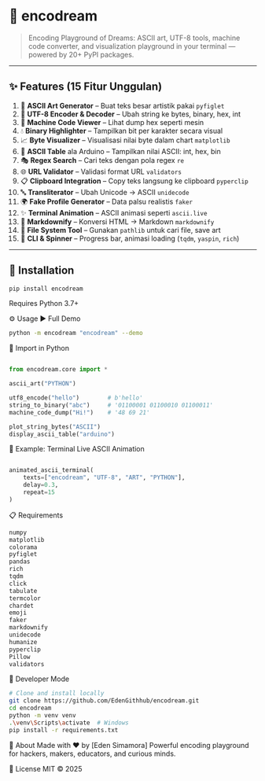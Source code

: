 # 🧠 encodream

> Encoding Playground of Dreams: ASCII art, UTF-8 tools, machine code converter, and visualization playground in your terminal — powered by 20+ PyPI packages.

---

## ✨ Features (15 Fitur Unggulan)

1. 🎨 **ASCII Art Generator** – Buat teks besar artistik pakai `pyfiglet`
2. 🔢 **UTF-8 Encoder & Decoder** – Ubah string ke bytes, binary, hex, int
3. 🧮 **Machine Code Viewer** – Lihat dump hex seperti mesin
4. 💧 **Binary Highlighter** – Tampilkan bit per karakter secara visual
5. 📈 **Byte Visualizer** – Visualisasi nilai byte dalam chart `matplotlib`
6. 🧾 **ASCII Table** ala Arduino – Tampilkan nilai ASCII: int, hex, bin
7. 🎭 **Regex Search** – Cari teks dengan pola regex `re`
8. 🌐 **URL Validator** – Validasi format URL `validators`
9. 📋 **Clipboard Integration** – Copy teks langsung ke clipboard `pyperclip`
10. 🔤 **Transliterator** – Ubah Unicode → ASCII `unidecode`
11. 🌍 **Fake Profile Generator** – Data palsu realistis `faker`
12. ✨ **Terminal Animation** – ASCII animasi seperti `ascii.live`
13. 📝 **Markdownify** – Konversi HTML → Markdown `markdownify`
14. 💾 **File System Tool** – Gunakan `pathlib` untuk cari file, save art
15. 🔧 **CLI & Spinner** – Progress bar, animasi loading (`tqdm`, `yaspin`, `rich`)

---

## 🚀 Installation

```bash
pip install encodream
```

Requires Python 3.7+

⚙️ Usage
▶️ Full Demo
```bash
python -m encodream "encodream" --demo
```

🧩 Import in Python
```python

from encodream.core import *

ascii_art("PYTHON")

utf8_encode("hello")        # b'hello'
string_to_binary("abc")     # '01100001 01100010 01100011'
machine_code_dump("Hi!")    # '48 69 21'

plot_string_bytes("ASCII")
display_ascii_table("arduino")
```

🎥 Example: Terminal Live ASCII Animation
```python

animated_ascii_terminal(
    texts=["encodream", "UTF-8", "ART", "PYTHON"],
    delay=0.3,
    repeat=15
)
```

📋 Requirements
```txt
numpy
matplotlib
colorama
pyfiglet
pandas
rich
tqdm
click
tabulate
termcolor
chardet
emoji
faker
markdownify
unidecode
humanize
pyperclip
Pillow
validators
```

🧪 Developer Mode
```bash
# Clone and install locally
git clone https://github.com/EdenGithhub/encodream.git
cd encodream
python -m venv venv
.\venv\Scripts\activate  # Windows
pip install -r requirements.txt
```

🧠 About
Made with ❤️ by [Eden Simamora]
Powerful encoding playground for hackers, makers, educators, and curious minds.

📄 License
MIT © 2025
